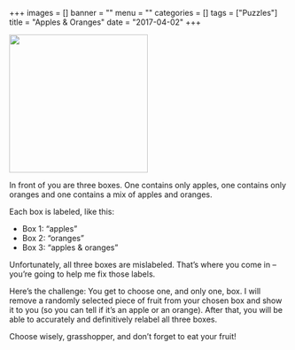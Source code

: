 +++
images = []
banner = ""
menu = ""
categories = []
tags = ["Puzzles"]
title = "Apples & Oranges"
date = "2017-04-02"
+++

<img height="250" src="/img/apples-oranges.jpg">

In front of you are three boxes. One contains only apples, one contains only oranges and one contains a mix of apples and oranges.<!--more-->

Each box is labeled, like this:

* Box 1: “apples”
* Box 2: “oranges”
* Box 3: “apples & oranges”

Unfortunately, all three boxes are mislabeled. That’s where you come in – you’re going to help me fix those labels.

Here’s the challenge: You get to choose one, and only one, box. I will remove a randomly selected piece of fruit from your chosen box and show it to you (so you can tell if it’s an apple or an orange). After that, you will be able to accurately and definitively relabel all three boxes.

Choose wisely, grasshopper, and don’t forget to eat your fruit!
